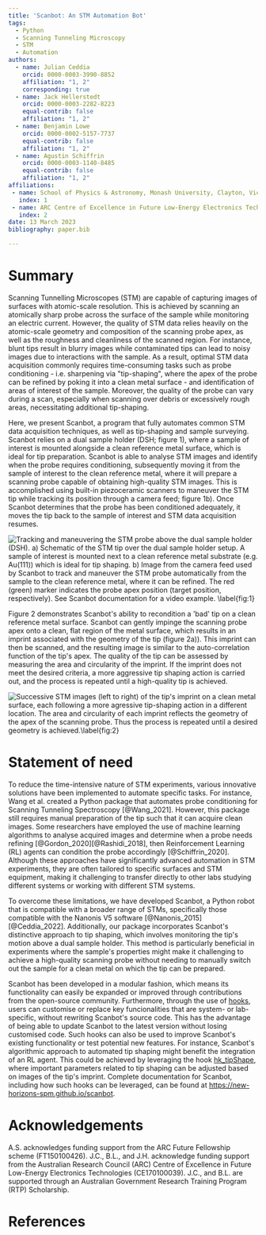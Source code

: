 ```yaml
---
title: 'Scanbot: An STM Automation Bot'
tags:
  - Python
  - Scanning Tunneling Microscopy
  - STM
  - Automation
authors:
  - name: Julian Ceddia
    orcid: 0000-0003-3990-8852
    affiliation: "1, 2"
    corresponding: true
  - name: Jack Hellerstedt
    orcid: 0000-0003-2282-8223
    equal-contrib: false
    affiliation: "1, 2"
  - name: Benjamin Lowe
    orcid: 0000-0002-5157-7737
    equal-contrib: false
    affiliation: "1, 2"
  - name: Agustin Schiffrin
    orcid: 0000-0003-1140-8485
    equal-contrib: false
    affiliation: "1, 2"
affiliations:
 - name: School of Physics & Astronomy, Monash University, Clayton, Victoria 3800, Australia
   index: 1
 - name: ARC Centre of Excellence in Future Low-Energy Electronics Technologies, Monash University, Clayton, Victoria 3800, Australia
   index: 2
date: 13 March 2023
bibliography: paper.bib

---
```


# Summary

Scanning Tunnelling Microscopes (STM) are capable of capturing images of surfaces with atomic-scale resolution.
This is achieved by scanning an atomically sharp probe across the surface of the sample while monitoring an
electric current. However, the quality of STM data relies heavily on the atomic-scale geometry and composition
of the scanning probe apex, as well as the roughness and cleanliness of the scanned region. For instance, blunt tips
result in blurry images while contaminated tips can lead to noisy images due to interactions with the sample. 
As a result, optimal STM data acquisition commonly requires time-consuming tasks such as probe conditioning - i.e.
sharpening via "tip-shaping", where the apex of the probe can be refined by poking it into a clean metal surface - and
identification of areas of interest of the sample. Moreover, the quality of the probe can vary during a scan, especially 
when scanning over debris or excessively rough areas, necessitating additional tip-shaping.

Here, we present Scanbot, a program that fully automates common STM
data acquisition techniques, as well as tip-shaping and sample surveying.
Scanbot relies on a dual sample holder (DSH; figure 1), where a sample of interest is
mounted alongside a clean reference metal surface, which is ideal for tip preparation. 
Scanbot is able to analyse STM images and identify when the probe requires conditioning, subsequently moving it from the sample of interest to the 
clean reference metal, where it will prepare a scanning probe capable of obtaining high-quality STM images.
This is accomplished using built-in piezoceramic scanners to maneuver the STM tip while tracking its position through a camera
feed; figure 1b). Once Scanbot determines that the probe has been conditioned adequately, it moves the tip back to the sample of interest and STM data acquisition resumes.

![Tracking and maneuvering the STM probe above the dual sample holder (DSH).
**a)** Schematic of the STM tip over the dual sample holder setup.
A sample of interest is mounted next to a clean reference metal substrate (e.g. Au(111)) which is ideal for tip shaping.
**b)** Image from the camera feed used by Scanbot to track and maneuver the STM probe automatically from the sample to the clean reference metal,
where it can be refined. The red (green) marker indicates the probe apex position (target position, respectively).
See Scanbot [documentation](https://new-horizons-spm.github.io/scanbot/automation/) for a video example.
\label{fig:1}](TipTracking.png)

Figure 2 demonstrates Scanbot's ability to recondition a 'bad' tip on a clean reference metal surface. 
Scanbot can gently impinge the scanning probe apex onto a clean, flat region of the metal surface, which results in an imprint associated
with the geometry of the tip (figure 2a)). This imprint can then be scanned, and the resulting image is similar to
the auto-correlation function of the tip's apex. The quality of the tip can be assessed by measuring the area and circularity of the imprint.
If the imprint does not meet the desired criteria, a more aggressive tip shaping action is carried out, and the process is repeated until a high-quality tip is
achieved.

![Successive STM images (left to right) of the tip's imprint on a clean metal
surface, each following a more agressive tip-shaping action in a different location. The area
and circularity of each imprint reflects the geometry of the apex of the scanning probe. Thus
the process is repeated until a desired geometry is achieved.\label{fig:2}](AutoTipShaping.png)

# Statement of need

To reduce the time-intensive nature of STM experiments, various innovative solutions have been
implemented to automate specific tasks. For instance, Wang et al. created a Python package that
automates probe conditioning for Scanning Tunneling Spectroscopy [@Wang_2021]. However, this package
still requires manual preparation of the tip such that it can acquire clean images.
Some researchers have employed the use of machine learning algorithms to analyse
acquired images and determine when a probe needs refining [@Gordon_2020][@Rashidi_2018], then Reinforcement Learning (RL) agents can
condition the probe accordingly [@Schiffrin_2020]. Although these approaches have significantly advanced
automation in STM experiments, they are often tailored to specific surfaces and STM equipment, making it
challenging to transfer directly to other labs studying different systems or working with different
STM systems.

To overcome these limitations, we have developed Scanbot, a Python robot that is compatible with
a broader range of STMs, specifically those compatible with the Nanonis V5 software [@Nanonis_2015][@Ceddia_2022]. Additionally,
our package incorporates Scanbot's distinctive approach to tip shaping, which involves monitoring
the tip's motion above a dual sample holder. This method is particularly beneficial in experiments
where the sample's properties might make it challenging to achieve a high-quality scanning probe
without needing to manually switch out the sample for a clean metal on which the tip can be prepared.

Scanbot has been developed in a modular fashion, which means its functionality can easily be expanded
or improved through contributions from the open-source community. Furthermore, through the use of [hooks](https://new-horizons-spm.github.io/scanbot/hooks/),
users can customise or replace key funcionalities that are system- or lab-specific, without 
rewriting Scanbot's source code. This has the advantage of being able to update Scanbot to the latest version without
losing customised code. Such hooks can also be used to improve Scanbot's existing functionality or test potential new features. For instance,
Scanbot's algorithmic approach to automated tip shaping might benefit the integration of an RL agent. This could be achieved by
leveraging the hook [hk_tipShape](https://new-horizons-spm.github.io/scanbot/hooks/#hk_tipshape), where important parameters related to tip shaping can be adjusted based on images of the tip's imprint.
Complete documentation for Scanbot, including how such hooks can be leveraged, can be found at https://new-horizons-spm.github.io/scanbot.

# Acknowledgements

A.S. acknowledges funding support from the ARC Future
Fellowship scheme (FT150100426). J.C., B.L., and J.H.
acknowledge funding support from the Australian Research
Council (ARC) Centre of Excellence in Future Low-Energy
Electronics Technologies (CE170100039). J.C., and B.L. are supported
through an Australian Government Research Training Program
(RTP) Scholarship.

# References
